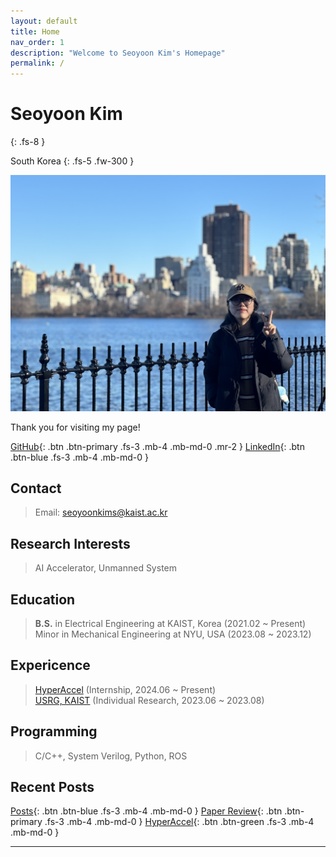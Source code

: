 ```yaml
---
layout: default
title: Home
nav_order: 1
description: "Welcome to Seoyoon Kim's Homepage"
permalink: /
---
```


# Seoyoon Kim
{: .fs-8 }

South Korea
{: .fs-5 .fw-300 }

![ex_screenshot](./assets/images/me2.jpg)  

Thank you for visiting my page!  

[GitHub][GitHub]{: .btn .btn-primary .fs-3 .mb-4 .mb-md-0 .mr-2 }
[LinkedIn][LinkedIn]{: .btn .btn-blue .fs-3 .mb-4 .mb-md-0 }  


## Contact  

> Email: <seoyoonkims@kaist.ac.kr>  

## Research Interests  

> AI Accelerator, Unmanned System


## Education  

> **B.S.** in Electrical Engineering at KAIST, Korea (2021.02 ~ Present)  
> Minor in Mechanical Engineering at NYU, USA (2023.08 ~ 2023.12)


## Expericence  
> [HyperAccel](https://hyperaccel.ai/) (Internship, 2024.06 ~ Present)  
> [USRG, KAIST](http://unmanned.kaist.ac.kr/) (Individual Research, 2023.06 ~ 2023.08)


## Programming  

> C/C++, System Verilog, Python, ROS  


## Recent Posts  

[Posts][Posts]{: .btn .btn-blue .fs-3 .mb-4 .mb-md-0 }
[Paper Review][Paper Review]{: .btn .btn-primary .fs-3 .mb-4 .mb-md-0 }
[HyperAccel][HyperAccel]{: .btn .btn-green .fs-3 .mb-4 .mb-md-0 }  

---
[GitHub]: https://github.com/seoyoonkims
[LinkedIn]: https://www.linkedin.com/in/kim-seoyoon-9085b3319/
[Posts]: https://seoyoonkims.github.io/docs/posts/
[Paper Review]: https://seoyoonkims.github.io/docs/paper_review/
[HyperAccel]: https://seoyoonkims.github.io/docs/HyperAccel/
